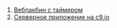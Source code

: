 1. [Вебпакбин с таймером](https://www.webpackbin.com/bins/-KuFTgxnLs0NbQbX-GOf)
2. [Серверное приложение на c9.io](https://ide.c9.io/appolinaria/node-task-1)
